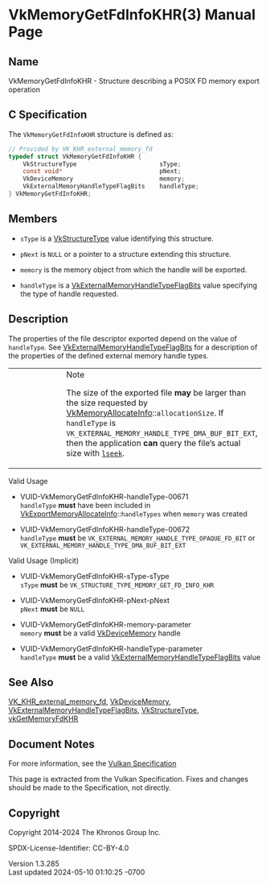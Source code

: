 # VkMemoryGetFdInfoKHR(3) Manual Page

## Name

VkMemoryGetFdInfoKHR - Structure describing a POSIX FD memory export
operation



## <a href="#_c_specification" class="anchor"></a>C Specification

The `VkMemoryGetFdInfoKHR` structure is defined as:

``` c
// Provided by VK_KHR_external_memory_fd
typedef struct VkMemoryGetFdInfoKHR {
    VkStructureType                       sType;
    const void*                           pNext;
    VkDeviceMemory                        memory;
    VkExternalMemoryHandleTypeFlagBits    handleType;
} VkMemoryGetFdInfoKHR;
```

## <a href="#_members" class="anchor"></a>Members

- `sType` is a [VkStructureType](https://registry.khronos.org/vulkan/specs/1.3-extensions/man/html/VkStructureType.html) value identifying
  this structure.

- `pNext` is `NULL` or a pointer to a structure extending this
  structure.

- `memory` is the memory object from which the handle will be exported.

- `handleType` is a
  [VkExternalMemoryHandleTypeFlagBits](https://registry.khronos.org/vulkan/specs/1.3-extensions/man/html/VkExternalMemoryHandleTypeFlagBits.html)
  value specifying the type of handle requested.

## <a href="#_description" class="anchor"></a>Description

The properties of the file descriptor exported depend on the value of
`handleType`. See
[VkExternalMemoryHandleTypeFlagBits](https://registry.khronos.org/vulkan/specs/1.3-extensions/man/html/VkExternalMemoryHandleTypeFlagBits.html)
for a description of the properties of the defined external memory
handle types.

<table>
<colgroup>
<col style="width: 50%" />
<col style="width: 50%" />
</colgroup>
<tbody>
<tr class="odd">
<td class="icon"><em></em></td>
<td class="content">Note
<p>The size of the exported file <strong>may</strong> be larger than the
size requested by <a
href="VkMemoryAllocateInfo.html">VkMemoryAllocateInfo</a>::<code>allocationSize</code>.
If <code>handleType</code> is
<code>VK_EXTERNAL_MEMORY_HANDLE_TYPE_DMA_BUF_BIT_EXT</code>, then the
application <strong>can</strong> query the file’s actual size with <a
href="https://man7.org/linux/man-pages/man2/lseek.2.html"><code>lseek</code></a>.</p></td>
</tr>
</tbody>
</table>

Valid Usage

- <a href="#VUID-VkMemoryGetFdInfoKHR-handleType-00671"
  id="VUID-VkMemoryGetFdInfoKHR-handleType-00671"></a>
  VUID-VkMemoryGetFdInfoKHR-handleType-00671  
  `handleType` **must** have been included in
  [VkExportMemoryAllocateInfo](https://registry.khronos.org/vulkan/specs/1.3-extensions/man/html/VkExportMemoryAllocateInfo.html)::`handleTypes`
  when `memory` was created

- <a href="#VUID-VkMemoryGetFdInfoKHR-handleType-00672"
  id="VUID-VkMemoryGetFdInfoKHR-handleType-00672"></a>
  VUID-VkMemoryGetFdInfoKHR-handleType-00672  
  `handleType` **must** be
  `VK_EXTERNAL_MEMORY_HANDLE_TYPE_OPAQUE_FD_BIT` or
  `VK_EXTERNAL_MEMORY_HANDLE_TYPE_DMA_BUF_BIT_EXT`

Valid Usage (Implicit)

- <a href="#VUID-VkMemoryGetFdInfoKHR-sType-sType"
  id="VUID-VkMemoryGetFdInfoKHR-sType-sType"></a>
  VUID-VkMemoryGetFdInfoKHR-sType-sType  
  `sType` **must** be `VK_STRUCTURE_TYPE_MEMORY_GET_FD_INFO_KHR`

- <a href="#VUID-VkMemoryGetFdInfoKHR-pNext-pNext"
  id="VUID-VkMemoryGetFdInfoKHR-pNext-pNext"></a>
  VUID-VkMemoryGetFdInfoKHR-pNext-pNext  
  `pNext` **must** be `NULL`

- <a href="#VUID-VkMemoryGetFdInfoKHR-memory-parameter"
  id="VUID-VkMemoryGetFdInfoKHR-memory-parameter"></a>
  VUID-VkMemoryGetFdInfoKHR-memory-parameter  
  `memory` **must** be a valid [VkDeviceMemory](https://registry.khronos.org/vulkan/specs/1.3-extensions/man/html/VkDeviceMemory.html)
  handle

- <a href="#VUID-VkMemoryGetFdInfoKHR-handleType-parameter"
  id="VUID-VkMemoryGetFdInfoKHR-handleType-parameter"></a>
  VUID-VkMemoryGetFdInfoKHR-handleType-parameter  
  `handleType` **must** be a valid
  [VkExternalMemoryHandleTypeFlagBits](https://registry.khronos.org/vulkan/specs/1.3-extensions/man/html/VkExternalMemoryHandleTypeFlagBits.html)
  value

## <a href="#_see_also" class="anchor"></a>See Also

[VK_KHR_external_memory_fd](https://registry.khronos.org/vulkan/specs/1.3-extensions/man/html/VK_KHR_external_memory_fd.html),
[VkDeviceMemory](https://registry.khronos.org/vulkan/specs/1.3-extensions/man/html/VkDeviceMemory.html),
[VkExternalMemoryHandleTypeFlagBits](https://registry.khronos.org/vulkan/specs/1.3-extensions/man/html/VkExternalMemoryHandleTypeFlagBits.html),
[VkStructureType](https://registry.khronos.org/vulkan/specs/1.3-extensions/man/html/VkStructureType.html),
[vkGetMemoryFdKHR](https://registry.khronos.org/vulkan/specs/1.3-extensions/man/html/vkGetMemoryFdKHR.html)

## <a href="#_document_notes" class="anchor"></a>Document Notes

For more information, see the <a
href="https://registry.khronos.org/vulkan/specs/1.3-extensions/html/vkspec.html#VkMemoryGetFdInfoKHR"
target="_blank" rel="noopener">Vulkan Specification</a>

This page is extracted from the Vulkan Specification. Fixes and changes
should be made to the Specification, not directly.

## <a href="#_copyright" class="anchor"></a>Copyright

Copyright 2014-2024 The Khronos Group Inc.

SPDX-License-Identifier: CC-BY-4.0

Version 1.3.285  
Last updated 2024-05-10 01:10:25 -0700
